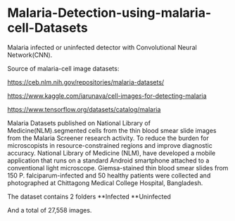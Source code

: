 # Malaria-Detection-using-malaria-cell-Datasets
Malaria infected or uninfected detector with Convolutional Neural Network(CNN).

Source of malaria-cell image datasets:

https://ceb.nlm.nih.gov/repositories/malaria-datasets/

https://www.kaggle.com/iarunava/cell-images-for-detecting-malaria

https://www.tensorflow.org/datasets/catalog/malaria

Malaria Datasets published on National Library of Medicine(NLM).segmented cells from the thin blood smear slide images from the
Malaria Screener research activity. To reduce the burden for microscopists in resource-constrained regions and improve diagnostic 
accuracy. National Library of Medicine (NLM), have developed a mobile application that runs on a standard Android smartphone attached
to a conventional light microscope. Giemsa-stained thin blood smear slides from 150 P. falciparum-infected and 50 healthy patients
were collected and photographed at Chittagong Medical College Hospital, Bangladesh.

The dataset contains 2 folders
    **Infected
    **Uninfected

And a total of 27,558 images.
